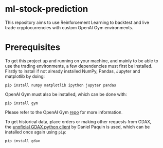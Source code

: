 # ml-stock-prediction

This repository aims to use Reinforcement Learning to backtest and live trade cryptocurrencies with custom OpenAI Gym environments.

Prerequisites
=============

To get this project up and running on your machine, and mainly to be able to use the trading environments, a few dependencies must first be installed. Firstly to install if not already installed NumPy, Pandas, Jupyter and matplotlib by doing:

```
pip install numpy matplotlib ipython jupyter pandas
```
OpenAI Gym must also be installed, which can be done with:

```
pip install gym
```
Please refer to the OpenAI Gym [repo](https://github.com/openai/gym#installation) for more information.

To get historical data, place orders or making other requests from GDAX, the [unoficial GDAX python client](https://github.com/danpaquin/gdax-python) by Daniel Paquin is used, which can be installed once again using `pip`:

```
pip install gdax
```
